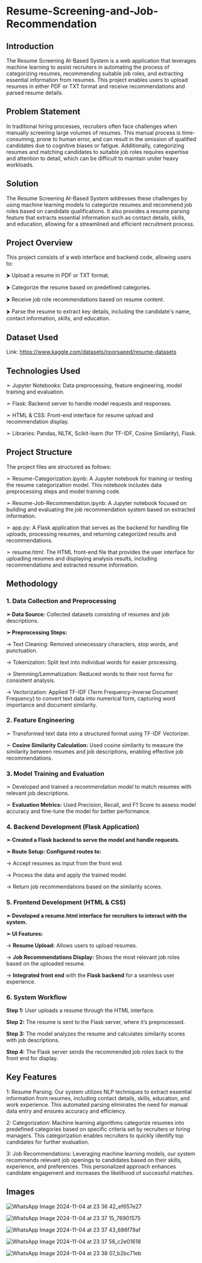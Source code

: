# Resume-Screening-and-Job-Recommendation

## Introduction
The Resume Screening AI-Based System is a web application that leverages machine learning to assist recruiters in automating the process of categorizing resumes, recommending suitable job roles, and extracting essential information from resumes. This project enables users to upload resumes in either PDF or TXT format and receive recommendations and parsed resume details.

## Problem Statement
In traditional hiring processes, recruiters often face challenges when manually screening large volumes of resumes. This manual process is time-consuming, prone to human error, and can result in the omission of qualified candidates due to cognitive biases or fatigue. Additionally, categorizing resumes and matching candidates to suitable job roles requires expertise and attention to detail, which can be difficult to maintain under heavy workloads.

## Solution
The Resume Screening AI-Based System addresses these challenges by using machine learning models to categorize resumes and recommend job roles based on candidate qualifications. It also provides a resume parsing feature that extracts essential information such as contact details, skills, and education, allowing for a streamlined and efficient recruitment process.


## Project Overview
This project consists of a web interface and backend code, allowing users to:

⮞ Upload a resume in PDF or TXT format.

⮞ Categorize the resume based on predefined categories.

⮞ Receive job role recommendations based on resume content.

⮞ Parse the resume to extract key details, including the candidate's name, contact information, skills, and education.


## Dataset Used
Link: https://www.kaggle.com/datasets/noorsaeed/resume-datasets

## Technologies Used
➣ Jupyter Notebooks: Data preprocessing, feature engineering, model training and evaluation.

➣ Flask: Backend server to handle model requests and responses.

➣ HTML & CSS: Front-end interface for resume upload and recommendation display.

➣ Libraries: Pandas, NLTK, Scikit-learn (for TF-IDF, Cosine Similarity), Flask.


## Project Structure

The project files are structured as follows:

➣ Resume-Categorization.ipynb: A Jupyter notebook for training or testing the resume categorization model. This notebook includes data preprocessing steps and model training code.

➣ Resume-Job-Recommendation.ipynb: A Jupyter notebook focused on building and evaluating the job recommendation system based on extracted information.

➣ app.py: A Flask application that serves as the backend for handling file uploads, processing resumes, and returning categorized results and recommendations.

➣ resume.html: The HTML front-end file that provides the user interface for uploading resumes and displaying analysis results, including recommendations and extracted resume information.


## Methodology
### 1. Data Collection and Preprocessing
**➣ Data Source:** Collected datasets consisting of resumes and job descriptions.

**➣ Preprocessing Steps:**

-> Text Cleaning: Removed unnecessary characters, stop words, and punctuation.

-> Tokenization: Split text into individual words for easier processing.

-> Stemming/Lemmatization: Reduced words to their root forms for consistent analysis.

-> Vectorization: Applied TF-IDF (Term Frequency-Inverse Document Frequency) to convert text data into numerical form, capturing word importance and document similarity.



### 2. Feature Engineering
➣ Transformed text data into a structured format using TF-IDF Vectorizer.

➣ **Cosine Similarity Calculation:** Used cosine similarity to measure the similarity between resumes and job descriptions, enabling effective job recommendations.



### 3. Model Training and Evaluation
➣ Developed and trained a recommendation model to match resumes with relevant job descriptions.

➣ **Evaluation Metrics:** Used Precision, Recall, and F1 Score to assess model accuracy and fine-tune the model for better performance.



### 4. Backend Development (Flask Application)
**➣ Created a Flask backend to serve the model and handle requests.**

**➣ Route Setup: Configured routes to:**

-> Accept resumes as input from the front end.

-> Process the data and apply the trained model.

-> Return job recommendations based on the similarity scores.



### 5. Frontend Development (HTML & CSS)

**➣ Developed a resume.html interface for recruiters to interact with the system.**

**➣ UI Features:**

-> **Resume Upload:** Allows users to upload resumes.

-> **Job Recommendations Display:** Shows the most relevant job roles based on the uploaded resume.

-> **Integrated front end** with the **Flask backend** for a seamless user experience.



### 6. System Workflow

**Step 1:** User uploads a resume through the HTML interface.

**Step 2:** The resume is sent to the Flask server, where it’s preprocessed.

**Step 3:** The model analyzes the resume and calculates similarity scores with job descriptions.

**Step 4:** The Flask server sends the recommended job roles back to the front end for display.



## Key Features
1: Resume Parsing: Our system utilizes NLP techniques to extract essential information from resumes, including contact details, skills, education, and work experience. This automated parsing eliminates the need for manual data entry and ensures accuracy and efficiency.

2: Categorization: Machine learning algorithms categorize resumes into predefined categories based on specific criteria set by recruiters or hiring managers. This categorization enables recruiters to quickly identify top candidates for further evaluation.

3: Job Recommendations: Leveraging machine learning models, our system recommends relevant job openings to candidates based on their skills, experience, and preferences. This personalized approach enhances candidate engagement and increases the likelihood of successful matches.


## Images

![WhatsApp Image 2024-11-04 at 23 36 42_ef657e27](https://github.com/user-attachments/assets/d5b15365-69a5-4ec2-8e29-ff73290ff9b8)

![WhatsApp Image 2024-11-04 at 23 37 15_76901575](https://github.com/user-attachments/assets/9db78c88-ca6d-4a26-bd68-986ef6009989)

![WhatsApp Image 2024-11-04 at 23 37 43_686f79af](https://github.com/user-attachments/assets/c985d9f9-2344-4252-8dd0-6aeed630cf2c)

![WhatsApp Image 2024-11-04 at 23 37 56_c2e01618](https://github.com/user-attachments/assets/3c90c363-3581-45f0-b664-b3903b42773d)

![WhatsApp Image 2024-11-04 at 23 38 07_b2bc71eb](https://github.com/user-attachments/assets/ce55f44d-aa86-4475-be5b-5d6957b52dad)




